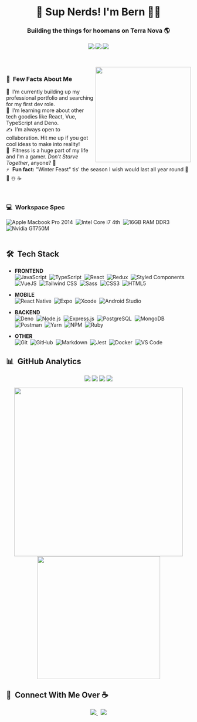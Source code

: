 <h1 align="center">
  👋 Sup Nerds! I'm Bern 👨‍💻 
</h1>

<h3 align="center">
  Building the things for hoomans on Terra Nova 🌎
</h3>

<p align="center">
  <a href="https://www.linkedin.com/in/bernn/">
    <img src="https://img.shields.io/badge/LinkedIn-0077B5?style=for-the-badge&logo=linkedin&logoColor=white" align="center">        
  </a>
  
  <a href="https://medium.com/@berncodes">
    <img src="https://img.shields.io/badge/Medium-12100E?style=for-the-badge&logo=medium&logoColor=white" align="center">        
  </a>
  
  <a href="https://open.spotify.com/user/bstromv?si=Grn7sbu6RIGGfjmCWBSiAg">
    <img src="https://img.shields.io/badge/Spotify-1ED760?&style=for-the-badge&logo=spotify&logoColor=white" align="center">
  </a>
</p>

<br />
<br />

<img src="https://i.pinimg.com/originals/68/f3/ff/68f3ff8ddc1699f6234abee4e1d58dd9.gif" width="260px" height="auto" align="right">

### 🧔 &nbsp;Few Facts About Me

🔭 &nbsp;I’m currently building up my professional portfolio and searching for my first dev role.\
🌱 &nbsp;I’m learning more about other tech goodies like React, Vue, TypeScript and Deno.\
✍️ &nbsp;I’m always open to collaboration. Hit me up if you got cool ideas to make into reality!\
🦁 &nbsp;Fitness is a huge part of my life and I'm a gamer. _Don't Starve Together_, anyone? 👾\
⚡ &nbsp;**Fun fact:** "Winter Feast" tis' the season I wish would last all year round 🎅 🎄 ☃️ ☕

<br />
<!-- <img src="https://thumbs.gfycat.com/CreativeAthleticCrocodile-small.gif" width="300px" height="225px"> -->

### 💻 &nbsp;Workspace Spec
![Apple Macbook Pro 2014](https://img.shields.io/badge/Apple-MacBook_Pro_2014-999999?style=for-the-badge&logo=apple&logoColor=white "Apple Macbook Pro")&nbsp;
![Intel Core i7 4th](https://img.shields.io/badge/Intel-Core_i7_4th-0071C5?style=for-the-badge&logo=intel&logoColor=white "Intel Core i7 4th")&nbsp;
![16GB RAM DDR3](https://img.shields.io/badge/RAM-16GB-%230071C5.svg?&style=for-the-badge&logoColor=white "RAM 16GB DDR3")&nbsp;
![Nvidia GT750M](https://img.shields.io/badge/NVIDIA-GT750M-76B900?style=for-the-badge&logo=nvidia&logoColor=white "NVIDIA GT750M")&nbsp;
<br />
<br />

## 🛠️ &nbsp;Tech Stack

- **FRONTEND**\
<img src="https://img.shields.io/badge/JavaScript-F7DF1E?style=for-the-badge&logo=javascript&logoColor=black" alt="JavaScript">&nbsp;
<img alt="TypeScript" src="https://img.shields.io/badge/typescript%20-%23007ACC.svg?&style=for-the-badge&logo=typescript&logoColor=white">&nbsp;
<img src="https://img.shields.io/badge/React-20232A?style=for-the-badge&logo=react&logoColor=61DAFB" alt="React">&nbsp;
<img src="https://img.shields.io/badge/Redux-593D88?style=for-the-badge&logo=redux&logoColor=white" alt="Redux">&nbsp;
<img src="https://img.shields.io/badge/styled--components-DB7093?style=for-the-badge&logo=styled-components&logoColor=white" alt="Styled Components">&nbsp;
<img src="https://img.shields.io/badge/Vue.js-35495E?style=for-the-badge&logo=vue.js&logoColor=4FC08D" alt="VueJS">&nbsp;
<img src="https://img.shields.io/badge/Tailwind_CSS-38B2AC?style=for-the-badge&logo=tailwind-css&logoColor=white" alt="Tailwind CSS">&nbsp;
<img src="https://img.shields.io/badge/Sass-CC6699?style=for-the-badge&logo=sass&logoColor=white" alt="Sass">&nbsp;
<img src="https://img.shields.io/badge/CSS3-1572B6?style=for-the-badge&logo=css3&logoColor=white" alt="CSS3">&nbsp;
<img src="https://img.shields.io/badge/HTML5-E34F26?style=for-the-badge&logo=html5&logoColor=white" alt="HTML5">&nbsp;

- **MOBILE**\
<img src="https://img.shields.io/badge/React_Native-20232A?style=for-the-badge&logo=react&logoColor=61DAFB" alt="React Native">&nbsp;
<img src="https://img.shields.io/badge/Expo-000020?style=for-the-badge&logo=expo&logoColor=white" alt="Expo">&nbsp;
<img src="https://img.shields.io/badge/Xcode-147EFB?style=for-the-badge&logo=xcode&logoColor=white" alt="Xcode">&nbsp;
<img src="https://img.shields.io/badge/Android_Studio-3DDC84?style=for-the-badge&logo=android-studio&logoColor=black" alt="Android Studio">&nbsp;
  
- **BACKEND**\
<img src="https://img.shields.io/badge/Deno-000000?style=for-the-badge&logo=deno&logoColor=white" alt="Deno">&nbsp;
<img src="https://img.shields.io/badge/Node.js-339933?style=for-the-badge&logo=node.js&logoColor=white" alt="Node.js">&nbsp;
<img src="https://img.shields.io/badge/Express.js-000000?style=for-the-badge&logo=express&logoColor=white" alt="Express.js">&nbsp;
<img src="https://img.shields.io/badge/PostgreSQL-316192?style=for-the-badge&logo=postgresql&logoColor=white" alt="PostgreSQL">&nbsp;
<img src="https://img.shields.io/badge/MongoDB-4EA94B?style=for-the-badge&logo=mongodb&logoColor=white" alt="MongoDB">&nbsp;
<img src="https://img.shields.io/badge/Postman-FF6C37?style=for-the-badge&logo=Postman&logoColor=white" alt="Postman">&nbsp;
<img src="https://img.shields.io/badge/Yarn-2C8EBB?style=for-the-badge&logo=yarn&logoColor=white" alt="Yarn">&nbsp;
<img src="https://img.shields.io/badge/npm-CB3837?style=for-the-badge&logo=npm&logoColor=white" alt="NPM">&nbsp;
<img src="https://img.shields.io/badge/Ruby-CC342D?style=for-the-badge&logo=ruby&logoColor=white" alt="Ruby">&nbsp;
<img src="" alt="">&nbsp;
<img src="" alt="">&nbsp;

- **OTHER**\
<img src="https://img.shields.io/badge/git%20-%23F05033.svg?&style=for-the-badge&logo=git&logoColor=white" alt="Git">&nbsp;
<img src="https://img.shields.io/badge/GitHub-100000?style=for-the-badge&logo=github&logoColor=white" alt="GitHub">&nbsp;
<img src="https://img.shields.io/badge/Markdown-000000?style=for-the-badge&logo=markdown&logoColor=white" alt="Markdown">&nbsp;
<img src="https://img.shields.io/badge/-jest-%23C21325?&style=for-the-badge&logo=jest&logoColor=white" alt="Jest">&nbsp;
<img src="https://img.shields.io/badge/Docker-2CA5E0?style=for-the-badge&logo=docker&logoColor=white" alt="Docker">&nbsp;
<img src="https://img.shields.io/badge/Visual_Studio_Code-0078D4?style=for-the-badge&logo=visual%20studio%20code&logoColor=white" alt="VS Code">&nbsp;
<img src="" alt="">&nbsp;

## 📊 &nbsp;GitHub Analytics

<p align="center">
  <a href="#"><img src="https://badges.pufler.dev/repos/bernstrom"></a>
  <a href="#"><img src="https://badges.pufler.dev/gists/bernstrom"></a>
  <a href="#"><img src="https://badges.pufler.dev/commits/monthly/bernstrom"></a>
  <a href="#"><img src="https://badges.pufler.dev/visits/bernstrom/bernstrom"></a>
</p>

<p align="center">
  <a href="https://github.com/BernStrom">
    <img src="https://github-readme-stats.vercel.app/api?username=bernstrom&count_private=true&show_icons=true&theme=prussian" width="460">
  </a>
  
  <a href="https://github.com/BernStrom">
    <img src="https://github-readme-stats.vercel.app/api/top-langs/?username=bernstrom&langs_count=10&layout=compact&theme=prussian&hide=stylus,php,shell" width="335">
  </a>
</p>

## 🤝 &nbsp;Connect With Me Over ☕

<p align='center'>
  <a href="https://www.linkedin.com/in/bernn/">
    <img src="https://img.shields.io/badge/LinkedIn-0077B5?style=for-the-badge&logo=linkedin&logoColor=white">        
  </a>&nbsp;
  
  <a href="mailto:bern@berncodes.dev">
    <img src="https://img.shields.io/badge/Gmail-D14836?style=for-the-badge&logo=gmail&logoColor=white">        
  </a>
</p>




<!--
**BernStrom/BernStrom** is a ✨ _special_ ✨ repository because its `README.md` (this file) appears on your GitHub profile.

Here are some ideas to get you started:

- 🔭 I’m currently working on ...
- 🌱 I’m currently learning ...
- 👯 I’m looking to collaborate on ...
- 🤔 I’m looking for help with ...
- 💬 Ask me about ...
- 📫 How to reach me: ...
- 😄 Pronouns: ...
- ⚡ Fun fact: ...
-->
